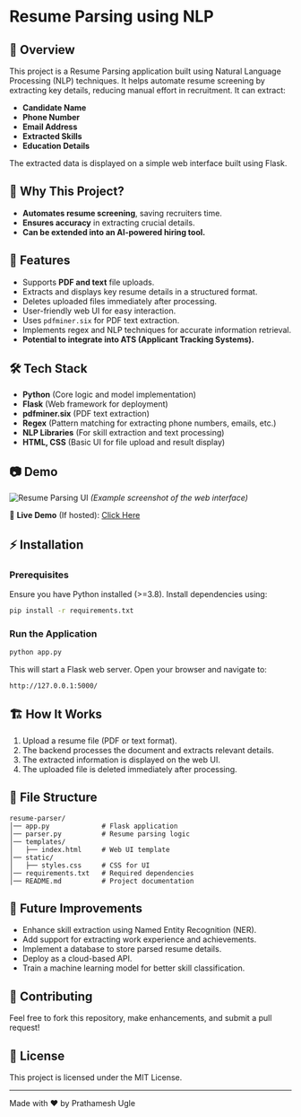 # Resume Parsing using NLP

## 🚀 Overview
This project is a Resume Parsing application built using Natural Language Processing (NLP) techniques. It helps automate resume screening by extracting key details, reducing manual effort in recruitment. It can extract:
- **Candidate Name**
- **Phone Number**
- **Email Address**
- **Extracted Skills**
- **Education Details**

The extracted data is displayed on a simple web interface built using Flask.

## 🎯 Why This Project?
- **Automates resume screening**, saving recruiters time.
- **Ensures accuracy** in extracting crucial details.
- **Can be extended into an AI-powered hiring tool.**

## 🌟 Features
- Supports **PDF and text** file uploads.
- Extracts and displays key resume details in a structured format.
- Deletes uploaded files immediately after processing.
- User-friendly web UI for easy interaction.
- Uses `pdfminer.six` for PDF text extraction.
- Implements regex and NLP techniques for accurate information retrieval.
- **Potential to integrate into ATS (Applicant Tracking Systems).**

## 🛠️ Tech Stack
- **Python** (Core logic and model implementation)
- **Flask** (Web framework for deployment)
- **pdfminer.six** (PDF text extraction)
- **Regex** (Pattern matching for extracting phone numbers, emails, etc.)
- **NLP Libraries** (For skill extraction and text processing)
- **HTML, CSS** (Basic UI for file upload and result display)

## 📷 Demo
![Resume Parsing UI](https://your-demo-screenshot-link.png)
_(Example screenshot of the web interface)_

🎥 **Live Demo** (If hosted): [Click Here]((https://resume-parsing-using-nlp-1.onrender.com))

## ⚡ Installation
### Prerequisites
Ensure you have Python installed (>=3.8). Install dependencies using:
```sh
pip install -r requirements.txt
```

### Run the Application
```sh
python app.py
```
This will start a Flask web server. Open your browser and navigate to:
```
http://127.0.0.1:5000/
```

## 🏗️ How It Works
1. Upload a resume file (PDF or text format).
2. The backend processes the document and extracts relevant details.
3. The extracted information is displayed on the web UI.
4. The uploaded file is deleted immediately after processing.

## 📂 File Structure
```
resume-parser/
│── app.py             # Flask application
│── parser.py          # Resume parsing logic
│── templates/
│   ├── index.html     # Web UI template
│── static/
│   ├── styles.css     # CSS for UI
│── requirements.txt   # Required dependencies
│── README.md          # Project documentation
```

## 🚀 Future Improvements
- Enhance skill extraction using Named Entity Recognition (NER).
- Add support for extracting work experience and achievements.
- Implement a database to store parsed resume details.
- Deploy as a cloud-based API.
- Train a machine learning model for better skill classification.

## 🤝 Contributing
Feel free to fork this repository, make enhancements, and submit a pull request!

## 📜 License
This project is licensed under the MIT License.

---
Made with ❤️ by Prathamesh Ugle
